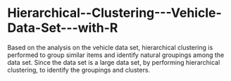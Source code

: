 # Hierarchical--Clustering---Vehicle-Data-Set---with-R
Based on the analysis on the vehicle data set, hierarchical clustering is performed to group similar items and identify natural groupings among the data set. Since the data set is a large data set, by performing hierarchical clustering, to identify the groupings and clusters.
